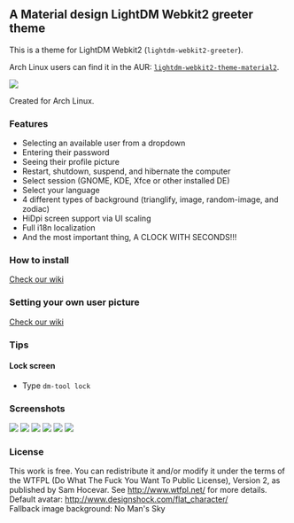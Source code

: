 ## A Material design LightDM Webkit2 greeter theme

This is a theme for LightDM Webkit2 (`lightdm-webkit2-greeter`).

Arch Linux users can find it in the AUR: [`lightdm-webkit2-theme-material2`](https://aur.archlinux.org/packages/lightdm-webkit2-theme-material2/).

![](https://cdn.rawgit.com/FallingSnow/lightdm-webkit2-material2/master/screenshots/image-random.jpeg)

Created for Arch Linux.

### Features

- Selecting an available user from a dropdown
- Entering their password
- Seeing their profile picture
- Restart, shutdown, suspend, and hibernate the computer
- Select session (GNOME, KDE, Xfce or other installed DE)
- Select your language
- 4 different types of background (trianglify, image, random-image, and zodiac)
- HiDpi screen support via UI scaling
- Full i18n localization
- And the most important thing, A CLOCK WITH SECONDS!!!

### How to install

[Check our wiki](https://github.com/FallingSnow/lightdm-webkit2-material2/wiki/Installation)

### Setting your own user picture

[Check our wiki](https://github.com/FallingSnow/lightdm-webkit2-material2/wiki/Images)

### Tips
#### Lock screen
- Type `dm-tool lock`

### Screenshots

![](https://cdn.rawgit.com/FallingSnow/lightdm-webkit2-material2/master/screenshots/default.jpeg)
![](https://cdn.rawgit.com/FallingSnow/lightdm-webkit2-material2/master/screenshots/shutdown.jpeg)
![](https://cdn.rawgit.com/FallingSnow/lightdm-webkit2-material2/master/screenshots/settings.jpeg)
![](https://cdn.rawgit.com/FallingSnow/lightdm-webkit2-material2/master/screenshots/zodiac.jpeg)
![](https://cdn.rawgit.com/FallingSnow/lightdm-webkit2-material2/master/screenshots/image.jpeg)
![](https://cdn.rawgit.com/FallingSnow/lightdm-webkit2-material2/master/screenshots/arabic.jpeg)

### License
This work is free. You can redistribute it and/or modify it under the terms of the WTFPL (Do What The Fuck You Want To Public License), Version 2, as published by Sam Hocevar. See http://www.wtfpl.net/ for more details.<br>
Default avatar: http://www.designshock.com/flat_character/<br>
Fallback image background: No Man's Sky

